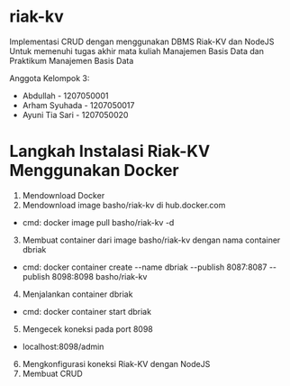 # riak-kv
Implementasi CRUD dengan menggunakan DBMS Riak-KV dan NodeJS
Untuk memenuhi tugas akhir mata kuliah Manajemen Basis Data dan Praktikum Manajemen Basis Data

Anggota Kelompok 3:
- Abdullah - 1207050001
- Arham Syuhada - 1207050017
- Ayuni Tia Sari - 1207050020

# Langkah Instalasi Riak-KV Menggunakan Docker
1. Mendownload Docker
2. Mendownload image basho/riak-kv di hub.docker.com
- cmd: docker image pull basho/riak-kv -d
3. Membuat container dari image basho/riak-kv dengan nama container dbriak
- cmd: docker container create --name dbriak --publish 8087:8087 --publish 8098:8098 basho/riak-kv
4. Menjalankan container dbriak
- cmd: docker container start dbriak
5. Mengecek koneksi pada port 8098
- localhost:8098/admin
6. Mengkonfigurasi koneksi Riak-KV dengan NodeJS
7. Membuat CRUD
